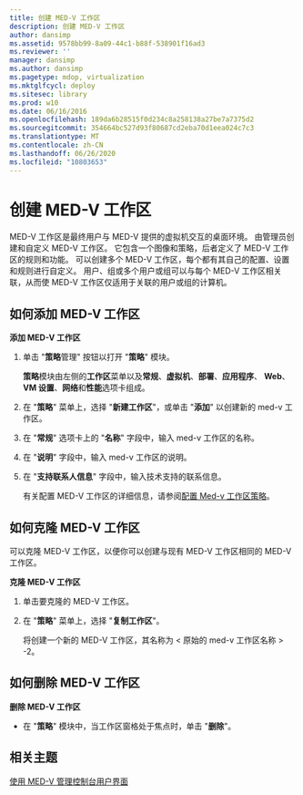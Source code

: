 ```yaml
---
title: 创建 MED-V 工作区
description: 创建 MED-V 工作区
author: dansimp
ms.assetid: 9578bb99-8a09-44c1-b88f-538901f16ad3
ms.reviewer: ''
manager: dansimp
ms.author: dansimp
ms.pagetype: mdop, virtualization
ms.mktglfcycl: deploy
ms.sitesec: library
ms.prod: w10
ms.date: 06/16/2016
ms.openlocfilehash: 189da6b28515f0d234c8a258138a27be7a7375d2
ms.sourcegitcommit: 354664bc527d93f80687cd2eba70d1eea024c7c3
ms.translationtype: MT
ms.contentlocale: zh-CN
ms.lasthandoff: 06/26/2020
ms.locfileid: "10803653"
---
```

# 创建 MED-V 工作区


MED-V 工作区是最终用户与 MED-V 提供的虚拟机交互的桌面环境。 由管理员创建和自定义 MED-V 工作区。 它包含一个图像和策略，后者定义了 MED-V 工作区的规则和功能。 可以创建多个 MED-V 工作区，每个都有其自己的配置、设置和规则进行自定义。 用户、组或多个用户或组可以与每个 MED-V 工作区相关联，从而使 MED-V 工作区仅适用于关联的用户或组的计算机。

## 如何添加 MED-V 工作区


**添加 MED-V 工作区**

1.  单击 "**策略**管理" 按钮以打开 "**策略**" 模块。

    **策略**模块由左侧的**工作区**菜单以及**常规**、**虚拟机**、**部署**、**应用程序**、 **Web**、 **VM 设置**、**网络**和**性能**选项卡组成。

2.  在 "**策略**" 菜单上，选择 "**新建工作区**"，或单击 "**添加**" 以创建新的 med-v 工作区。

3.  在 "**常规**" 选项卡上的 "**名称**" 字段中，输入 med-v 工作区的名称。

4.  在 "**说明**" 字段中，输入 med-v 工作区的说明。

5.  在 "**支持联系人信息**" 字段中，输入技术支持的联系信息。

    有关配置 MED-V 工作区的详细信息，请参阅[配置 Med-v 工作区策略](configuring-med-v-workspace-policies.md)。

## 如何克隆 MED-V 工作区


可以克隆 MED-V 工作区，以便你可以创建与现有 MED-V 工作区相同的 MED-V 工作区。

**克隆 MED-V 工作区**

1.  单击要克隆的 MED-V 工作区。

2.  在 "**策略**" 菜单上，选择 "**复制工作区**"。

    将创建一个新的 MED-V 工作区，其名称为 &lt; 原始的 med-v 工作区名称 &gt; -2。

## 如何删除 MED-V 工作区


**删除 MED-V 工作区**

-   在 "**策略**" 模块中，当工作区窗格处于焦点时，单击 "**删除**"。

## 相关主题


[使用 MED-V 管理控制台用户界面](using-the-med-v-management-console-user-interface.md)

 

 





